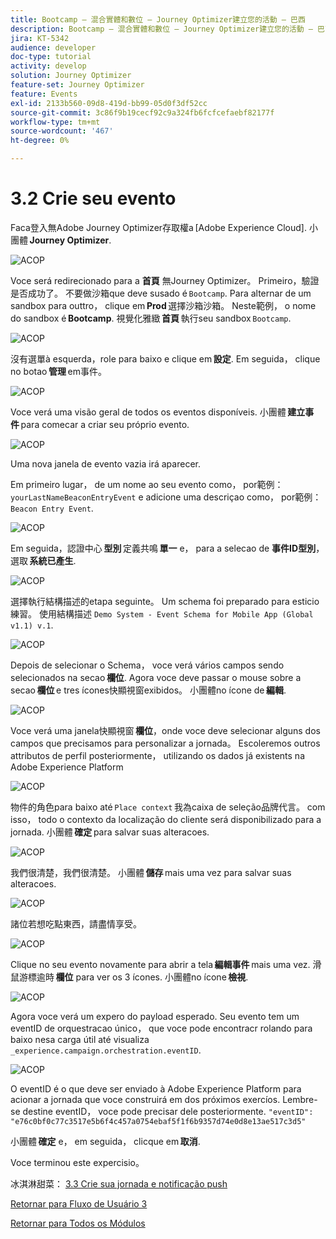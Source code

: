 ```yaml
---
title: Bootcamp — 混合實體和數位 — Journey Optimizer建立您的活動 — 巴西
description: Bootcamp — 混合實體和數位 — Journey Optimizer建立您的活動 — 巴西
jira: KT-5342
audience: developer
doc-type: tutorial
activity: develop
solution: Journey Optimizer
feature-set: Journey Optimizer
feature: Events
exl-id: 2133b560-09d8-419d-bb99-05d0f3df52cc
source-git-commit: 3c86f9b19cecf92c9a324fb6fcfcefaebf82177f
workflow-type: tm+mt
source-wordcount: '467'
ht-degree: 0%

---
```


# 3.2 Crie seu evento

Faca登入無Adobe Journey Optimizer存取權a [Adobe Experience Cloud]. 小團體 **Journey Optimizer**.

![ACOP](./images/acophome.png)

Voce será redirecionado para a **首頁** 無Journey Optimizer。 Primeiro，驗證是否成功了。 不要做沙箱que deve susado é `Bootcamp`. Para alternar de um sandbox para outtro， clique em **Prod** 選擇沙箱沙箱。 Neste範例， o nome do sandbox é **Bootcamp**. 視覺化雅緻 **首頁** 執行seu sandbox `Bootcamp`.

![ACOP](./images/acoptriglp.png)

沒有選單à esquerda，role para baixo e clique em **設定**. Em seguida， clique no botao **管理** em事件。

![ACOP](./images/acopmenu.png)

Voce verá uma visão geral de todos os eventos disponíveis. 小團體 **建立事件** para comecar a criar seu próprio evento.

![ACOP](./images/emptyevent.png)

Uma nova janela de evento vazia irá aparecer.

Em primeiro lugar， de um nome ao seu evento como， por範例： `yourLastNameBeaconEntryEvent` e adicione uma descriçao como， por範例： `Beacon Entry Event`.

![ACOP](./images/eventdescription.png)

Em seguida，認證中心 **型別** 定義共鳴 **單一** e， para a selecao de **事件ID型別**，選取 **系統已產生**.

![ACOP](./images/eventidtype.png)

選擇執行結構描述的etapa seguinte。 Um schema foi preparado para esticio練習。 使用結構描述 `Demo System - Event Schema for Mobile App (Global v1.1) v.1`.

![ACOP](./images/eventschema.png)

Depois de selecionar o Schema， voce verá vários campos sendo selecionados na secao **欄位**. Agora voce deve passar o mouse sobre a secao **欄位** e tres ícones快顯視窗exibidos。 小團體no ícone de **編輯**.

![ACOP](./images/eventpayload.png)

Voce verá uma janela快顯視窗 **欄位**，onde voce deve selecionar alguns dos campos que precisamos para personalizar a jornada。 Escoleremos outros attributos de perfil posteriormente， utilizando os dados já existents na Adobe Experience Platform

![ACOP](./images/eventfields.png)

物件的角色para baixo até `Place context` 我為caixa de seleção品牌代言。 com isso， todo o contexto da localização do cliente será disponibilizado para a jornada. 小團體 **確定** para salvar suas alteracoes.

![ACOP](./images/eventpayloadbr.png)

我們很清楚，我們很清楚。 小團體 **儲存** mais uma vez para salvar suas alteracoes.

![ACOP](./images/eventsave.png)

諸位若想吃點東西，請盡情享受。

![ACOP](./images/eventdone.png)

Clique no seu evento novamente para abrir a tela **編輯事件** mais uma vez. 滑鼠游標逾時 **欄位** para ver os 3 ícones. 小團體no ícone **檢視**.

![ACOP](./images/viewevent.png)

Agora voce verá um expero do payload esperado.
Seu evento tem um eventID de orquestracao único， que voce pode encontracr rolando para baixo nesa carga útil até visualiza `_experience.campaign.orchestration.eventID`.

![ACOP](./images/payloadeventID.png)

O eventID é o que deve ser enviado à Adobe Experience Platform para acionar a jornada que voce construirá em dos próximos exercíos. Lembre-se destine eventID， voce pode precisar dele posteriormente.
`"eventID": "e76c0bf0c77c3517e5b6f4c457a0754ebaf5f1f6b9357d74e0d8e13ae517c3d5"`

小團體 **確定** e， em seguida， clicque em **取消**.

Voce terminou este expercisio。

冰淇淋甜菜： [3.3 Crie sua jornada e notificação push](./ex3.md)

[Retornar para Fluxo de Usuário 3](./uc3.md)

[Retornar para Todos os Módulos](../../overview.md)
